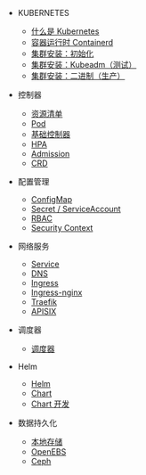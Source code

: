 * KUBERNETES
  * [什么是 Kubernetes](docs/kubernetes/AboutKubernetes.md)
  * [容器运行时 Containerd](docs/kubernetes/ContainerRuntime.md)
  * [集群安装：初始化](docs/kubernetes/ClusterInitialize.md)
  * [集群安装：Kubeadm（测试）](docs/kubernetes/ClusterInstallByKubeadm.md)
  * [集群安装：二进制（生产）](docs/kubernetes/ClusterInstallByBinary.md)

* 控制器
  * [资源清单](docs/kubernetes/ResouceInventory.md)
  * [Pod](docs/kubernetes/Pod.md)
  * [基础控制器](docs/kubernetes/BaseController.md)
  * [HPA](docs/kubernetes/HPA.md)
  * [Admission](docs/kubernetes/AdmissionController.md)
  * [CRD](docs/kubernetes/CRD.md)

* 配置管理
  * [ConfigMap](docs/kubernetes/ConfigMap.md)
  * [Secret / ServiceAccount](docs/kubernetes/Secret.md)
  * [RBAC](docs/kubernetes/RBAC.md)
  * [Security Context](docs/kubernetes/SecurityContext.md)

* 网络服务
  * [Service](docs/kubernetes/Service.md)
  * [DNS](docs/kubernetes/DNS.md)
  * [Ingress](docs/kubernetes/Ingress.md)
  * [Ingress-nginx](docs/kubernetes/Ingress-nginx.md)
  * [Traefik](docs/kubernetes/Traefik.md)
  * [APISIX](docs/kubernetes/APISIX.md)

* 调度器
  * [调度器](docs/kubernetes/Scheduler.md)

* Helm
  * [Helm](docs/kubernetes/Helm.md)
  * [Chart](docs/kubernetes/HelmChart.md)
  * [Chart 开发](docs/kubernetes/HelmChartDev.md)

* 数据持久化
  * [本地存储](docs/kubernetes/LocalStorage.md)
  * [OpenEBS](docs/kubernetes/OpenEBS.md)
  * [Ceph](docs/kubernetes/Ceph.md)

